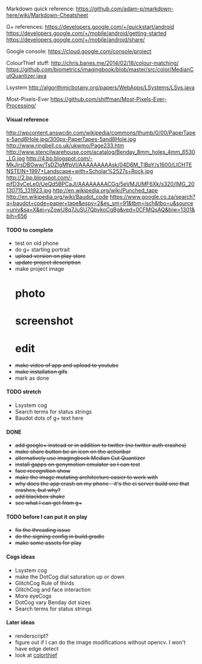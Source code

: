 Markdown quick reference:
https://github.com/adam-p/markdown-here/wiki/Markdown-Cheatsheet

G+ references:
https://developers.google.com/+/quickstart/android
https://developers.google.com/+/mobile/android/getting-started
https://developers.google.com/+/mobile/android/share/

Google console:
https://cloud.google.com/console/project

ColourThief stuff:
http://chris.banes.me/2014/02/18/colour-matching/
https://github.com/biometrics/imagingbook/blob/master/src/color/MedianCutQuantizer.java

Lsystem
http://algorithmicbotany.org/papers/WebApps/LSystems/LSys.java

Most-Pixels-Ever
https://github.com/shiffman/Most-Pixels-Ever-Processing/


#### Visual reference
http://wpcontent.answcdn.com/wikipedia/commons/thumb/0/00/PaperTapes-5and8Hole.jpg/300px-PaperTapes-5and8Hole.jpg
http://www.ringbell.co.uk/ukwmo/Page233.htm
http://www.stencilwarehouse.com/acatalog/Benday_8mm_holes_4mm_6530_LG.jpg
http://4.bp.blogspot.com/-MkJjrsDBGww/TsDZIgMfpVI/AAAAAAAAAsk/04D6M_TlBpY/s1600/LICHTENSTEIN+1997+Landscape+with+Scholar%2527s+Rock.jpg
http://2.bp.blogspot.com/-pifD3yCeLe0/UeQd5BPCaJI/AAAAAAAACGg/5eVMJUMF6Xk/s320/IMG_20130715_131923.jpg
http://en.wikipedia.org/wiki/Punched_tape
http://en.wikipedia.org/wiki/Baudot_code
https://www.google.co.za/search?q=baudot+code+paper+tape&espv=2&es_sm=91&tbm=isch&tbo=u&source=univ&sa=X&ei=yZowU8q7JuSU7QbvkoCgBg&ved=0CFMQsAQ&biw=1301&bih=656

#### TODO to complete
 * test on old phone
 * do g+ starting portrait
 * ~~upload version on play store~~
 * ~~update project description~~
 * make project image 
   # photo
   # screenshot
   # edit
 * ~~make video of app and upload to youtube~~
 * ~~make installation gifs~~
 * mark as done

#### TODO stretch
 * Lsystem cog
 * Search terms for status strings
 * Baudot dots of g+ text here


#### DONE
 * ~~add google+ instead or in addition to twitter (no twitter auth crashes)~~
 * ~~make share button be an icon on the actionbar~~
 * ~~alternatively use imagingbook Median Cut Quantizer~~
 * ~~install gapps on genymotion emulator so I can test~~
 * ~~face recognition show~~
 * ~~make the image mutating architecture easier to work with~~
 * ~~why does the app crash on my phone - it's the ci server build one that crashes, but why?~~
 * ~~add blackbox shake~~
 * ~~see what I can get from g+~~

#### TODO before I can put it on play
 * ~~fix the threading issue~~
 * ~~do the signing config in build.gradle~~
 * ~~make some assets for play~~

#### Cogs ideas
 * Lsystem cog
 * make the DotCog dial saturation up or down
 * GlitchCog Rule of thirds
 * GlitchCog and face interaction
 * More eyeCogs
 * DotCog vary Benday dot sizes
 * Search terms for status strings

#### Later ideas
 * renderscript?
 * figure out if I can do the image modifications without opencv. I won't have edge detect
 * look at [colorthief](https://github.com/lokesh/color-thief/blob/master/js/color-thief.js)


